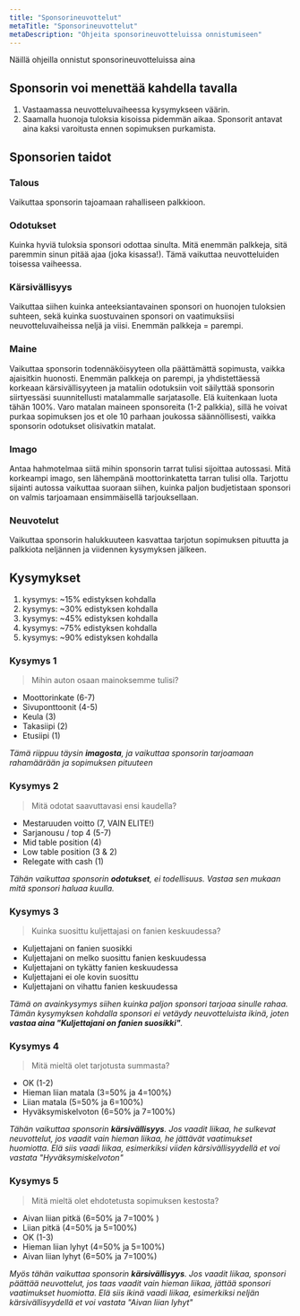 ```yaml
---
title: "Sponsorineuvottelut"
metaTitle: "Sponsorineuvottelut"
metaDescription: "Ohjeita sponsorineuvotteluissa onnistumiseen"
---
```


Näillä ohjeilla onnistut sponsorineuvotteluissa aina

## Sponsorin voi menettää kahdella tavalla

1. Vastaamassa neuvotteluvaiheessa kysymykseen väärin.
2. Saamalla huonoja tuloksia kisoissa pidemmän aikaa. Sponsorit antavat aina kaksi varoitusta ennen sopimuksen purkamista.

## Sponsorien taidot

### Talous

Vaikuttaa sponsorin tajoamaan rahalliseen palkkioon.

### Odotukset

Kuinka hyviä tuloksia sponsori odottaa sinulta. Mitä enemmän palkkeja, sitä paremmin sinun pitää ajaa (joka kisassa!). Tämä vaikuttaa neuvotteluiden toisessa vaiheessa.

### Kärsivällisyys

Vaikuttaa siihen kuinka anteeksiantavainen sponsori on huonojen tuloksien suhteen, sekä kuinka suostuvainen sponsori on vaatimuksiisi neuvotteluvaiheissa neljä ja viisi. Enemmän palkkeja = parempi.

### Maine

Vaikuttaa sponsorin todennäköisyyteen olla päättämättä sopimusta, vaikka ajaisitkin huonosti. Enemmän palkkeja on parempi, ja yhdistettäessä korkeaan kärsivällisyyteen ja mataliin odotuksiin voit säilyttää sponsorin siirtyessäsi suunnitellusti matalammalle sarjatasolle. Elä kuitenkaan luota tähän 100%. Varo matalan maineen sponsoreita (1-2 palkkia), sillä he voivat purkaa sopimuksen jos et ole 10 parhaan joukossa säännöllisesti, vaikka sponsorin odotukset olisivatkin matalat.

### Imago

Antaa hahmotelmaa siitä mihin sponsorin tarrat tulisi sijoittaa autossasi. Mitä korkeampi imago, sen lähempänä moottorinkatetta tarran tulisi olla. Tarjottu sijainti autossa vaikuttaa suoraan siihen, kuinka paljon budjetistaan sponsori on valmis tarjoamaan ensimmäisellä tarjouksellaan.

### Neuvotelut

Vaikuttaa sponsorin halukkuuteen kasvattaa tarjotun sopimuksen pituutta ja palkkiota neljännen ja viidennen kysymyksen jälkeen.

## Kysymykset

1. kysymys: ~15% edistyksen kohdalla
2. kysymys: ~30% edistyksen kohdalla
3. kysymys: ~45% edistyksen kohdalla
4. kysymys: ~75% edistyksen kohdalla
5. kysymys: ~90% edistyksen kohdalla

### Kysymys 1

> Mihin auton osaan mainoksemme tulisi?

- Moottorinkate (6-7)
- Sivuponttoonit (4-5)
- Keula (3)
- Takasiipi (2)
- Etusiipi (1)

_Tämä riippuu täysin **imagosta**, ja vaikuttaa sponsorin tarjoamaan rahamäärään ja sopimuksen pituuteen_

### Kysymys 2

> Mitä odotat saavuttavasi ensi kaudella?

- Mestaruuden voitto (7, VAIN ELITE!)
- Sarjanousu / top 4 (5-7)
- Mid table position (4)
- Low table position (3 & 2)
- Relegate with cash (1)

_Tähän vaikuttaa sponsorin **odotukset**, ei todellisuus. Vastaa sen mukaan mitä sponsori haluaa kuulla._

### Kysymys 3

> Kuinka suosittu kuljettajasi on fanien keskuudessa?

- Kuljettajani on fanien suosikki
- Kuljettajani on melko suosittu fanien keskuudessa
- Kuljettajani on tykätty fanien keskuudessa
- Kuljettajani ei ole kovin suosittu
- Kuljettajani on vihattu fanien keskuudessa

_Tämä on avainkysymys siihen kuinka paljon sponsori tarjoaa sinulle rahaa. Tämän kysymyksen kohdalla sponsori ei vetäydy neuvotteluista ikinä, joten **vastaa aina "Kuljettajani on fanien suosikki"**._

### Kysymys 4

> Mitä mieltä olet tarjotusta summasta?

- OK (1-2)
- Hieman liian matala (3=50% ja 4=100%)
- Liian matala (5=50% ja 6=100%)
- Hyväksymiskelvoton (6=50% ja 7=100%)

_Tähän vaikuttaa sponsorin **kärsivällisyys**. Jos vaadit liikaa, he sulkevat neuvottelut, jos vaadit vain hieman liikaa, he jättävät vaatimukset huomiotta. Elä siis vaadi liikaa, esimerkiksi viiden kärsivällisyydellä et voi vastata "Hyväksymiskelvoton"_

### Kysymys 5

> Mitä mieltä olet ehdotetusta sopimuksen kestosta?

- Aivan liian pitkä (6=50% ja 7=100% )
- Liian pitkä (4=50% ja 5=100%)
- OK (1-3)
- Hieman liian lyhyt (4=50% ja 5=100%)
- Aivan liian lyhyt (6=50% ja 7=100%)

_Myös tähän vaikuttaa sponsorin **kärsivällisyys**. Jos vaadit liikaa, sponsori päättää neuvottelut, jos taas vaadit vain hieman liikaa, jättää sponsori vaatimukset huomiotta. Elä siis ikinä vaadi liikaa, esimerkiksi neljän kärsivällisyydellä et voi vastata "Aivan liian lyhyt"_
